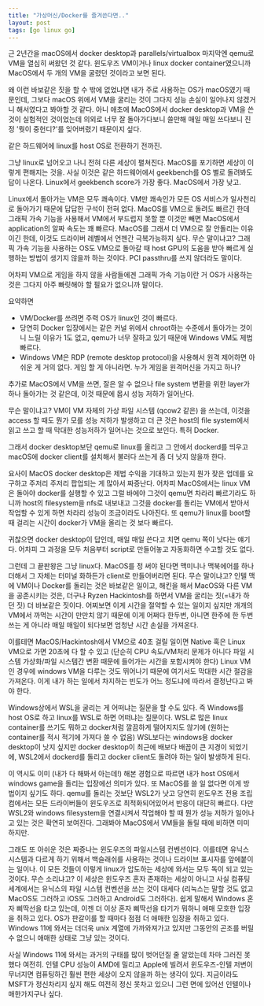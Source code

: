 ```yaml
---
title: "가상머신/Docker를 즐겨쓴다면.."
layout: post
tags: [go linux go]
---
```


근 2년간을 macOS에서 docker desktop과 parallels/virtualbox 마지막엔 qemu로 VM을 열심히 써왔던 것 같다. 윈도우즈 VM이거나 linux docker container였으니까 MacOS에서 두 개의 VM을 굴렸던 것이라고 보면 된다.

왜 이런 바보같은 짓을 할 수 밖에 없었냐면 내가 주로 사용하는 OS가 macOS였기 때문인데, 그보다 macOS 위에서 VM을 굴리는 것이 그다지 성능 손실이 일어나지 않겠거니 해서였다고 봐야할 것 같다. 아니 애초에 MacOS에서 docker desktop과 VM을 쓴 것이 실험적인 것이었는데 의외로 너무 잘 돌아가다보니 쓸만해 매일 매일 쓰다보니 진정 '뭣이 중헌디?'를 잊어버렸기 때문이지 싶다. 

같은 하드웨어에 linux를 host OS로 전환하기 전까진. 

그냥 linux로 넘어오고 나니 전혀 다른 세상이 펼쳐진다. MacOS를 포기하면 세상이 이렇게 편해지는 것을. 사실 이것은 같은 하드웨어에서 geekbench를 OS 별로 돌려봐도 답이 나온다. Linux에서 geekbench score가 가장 좋다. MacOS에서 가장 낮고.

Linux에서 돌아가는 VM은 모두 쾌속이다. VM만 쾌속인가 모든 OS 서비스가 일사천리로 돌아가기 때문에 답답한 구석이 전혀 없다. MacOS를 VM으로 돌려도 빠르긴 한데 그래픽 가속 기능을 사용해서 VM에서 부드럽지 못할 뿐 이것만 빼면 MacOS에서 application의 알짜 속도는 꽤 빠르다. MacOS를 그래서 더 VM으로 잘 안돌리는 이유이긴 한데, 이것도 드라이버 레벨에서 언젠간 극복가능하지 싶다. 무슨 말이냐고? 그래픽 가속 기능을 사용하는 OS도 VM으로 돌아갈 때 host GPU의 도움을 받아 빠르게 실행하는 방법이 생기지 않을까 하는 것이다. PCI passthru를 쓰지 않더라도 말이다. 

어차피 VM으로 게임을 하지 않을 사람들에겐 그래픽 가속 기능이란 거 OS가 사용하는 것은 그다지 아주 빠릿해야 할 필요가 없으니까 말이다. 

요약하면
- VM/Docker를 쓰려면 주력 OS가 linux인 것이 빠르다. 
- 당연히 Docker 입장에서는 같은 커널 위에서 chroot하는 수준에서 돌아가는 것이니 느릴 이유가 1도 없고, qemu가 너무 잘하고 있기 때문애 Windows VM도 제법 빠르다.
- Windows VM은 RDP (remote desktop protocol)을 사용해서 원격 제어하면 아쉬운 게 거의 없다. 게임 할 게 아니라면. 누가 게임을 원격머신을 가지고 하나?

추가로 MacOS에서 VM을 쓰면, 잘은 알 수 없으나 file system 변환을 위한 layer가 하나 돌아가는 것 같은데, 이것 때문에 몹시 성능 저하가 일어난다.

무슨 말이냐고? VM이 VM 자체의 가상 파일 시스템 (qcow2 같은) 을 쓰는데, 이것을 access 할 때도 뭔가 모를 성능 저하가 발생하고 더 큰 것은 host의 file system에서 읽고 쓰고 할 때 막대한 성능저하가 일어나는 것으로 보인다. 특허 Docker.

그래서 docker desktop보단 qemu로 linux를 올리고 그 안에서 dockerd를 띄우고 macOS에 docker client를 설치해서 불러다 쓰는게 좀 더 낫지 않을까 한다.

요사이 MacOS docker desktop은 제법 수익을 기대하고 있는지 뭔가 잦은 업데를 요구하고 주저리 주저리 팝업되는 게 많아서 짜증난다. 어차피 MacOS에서는 linux VM은 돌아야 docker를 실행할 수 있고 그럴 바에야 그것이 qemu면 차라리 빠르기라도 하니까 host의 filesystem을 nfs로 내보내고 그것을 docker를 돌리는 VM에서 받아서 작업할 수 있게 하면 차라리 성능이 조금이라도 나아진다. 또 qemu가 linux를 boot할 때 걸리는 시간이 docker가 VM을 올리는 것 보다 빠르다.

귀찮으면 docker desktop이 답인데, 매일 매일 쓴다고 치면 qemu 쪽이 낫다는 얘기다. 어차피 그 과정을 모두 처음부터 script로 만들어놓고 자동화하면 수고할 것도 없다. 

그런데 그 끝판왕은 그냥 linux다. MacOS를 정 써야 된다면 맥미니나 맥북에어를 하나 더해서 그 자체는 터미널 화하든가 client로 만들어버리면 된다. 무슨 말이냐고? 인텔 맥에 VM이나 Docker를 돌리는 것은 바보같은 일이고, 해킨을 해서 MacOS와 다른 VM을 공존시키는 것은, 더구나 Ryzen Hackintosh를 하면서 VM을 굴리는 짓(=내가 하던 짓) 더 바보같은 짓이다. 어찌보면 이게 시간을 절약할 수 있는 일이지 싶지만 개개의 VM에서 까먹는 시간이 만만치 않기 때문에 이게 어쩌다 한두번, 아니면 한주에 한 두번 쓰는 게 아니라 매일 매일이 되다보면 엄청난 시간 손실을 가져온다.

이를테면 MacOS/Hackintosh에서 VM으로 40초 걸릴 일이면 Native 혹은 Linux VM으로 가면 20초에 다 할 수 있고 (단순히 CPU 속도/VM처리 문제가 아니다 파일 시스템 가상화/파일 시스템간 변환 때문에 들어가는 시간을 포함시켜야 한다) Linux VM인 경우에 windows VM을 다루는 것도 뛰어나기 때문에 여기서도 막대한 시간 절감을 가져온다. 이게 내가 하는 일에서 차지하는 빈도가 어느 정도냐에 따라서 결정난다고 봐야 한다.

Windows상에서 WSL을 굴리는 게 어떠냐는 질문을 할 수도 있다. 즉 Windows를 host OS로 하고 linux를 WSL로 하면 어떠냐는 질문이다. WSL로 많은 linux container를 쓰기도 뭐하고 docker처럼 깔끔하게 떨어지지도 않기에 (원하는 container를 적시 적기에 가져다 쓸 수 없음) WSL보다는 windows용 docker desktop이 낫지 싶지만 docker desktop이 최근에 배보다 배꼽이 큰 지경이 되었기에, WSL2에서 dockerd를 돌리고 docker client도 돌려야 하는 일이 발생하게 된다. 

이 역시도 이미 (내가 다 해봐서 아는데!) 해본 경험으로 따르면 내가 host OS에서 windows game을 돌리는 입장에선 의미가 있다. 또 MacOS를 쓸 일 없다면 이게 방법이지 싶기도 하다. qemu를 돌리는 것보단 WSL2가 낫고 당연히 윈도우즈 전용 조립컴에서는 모든 드라이버들이 윈도우즈로 최적화되어있어서 반응이 대단히 빠르다. 다만 WSL2와 windows filesystem을 연결시켜서 작업해야 할 때 뭔가 성능 저하가 일어나고 있는 것은 확연히 보여진다. 그래봐야 MacOS에서 VM들을 돌릴 때에 비하면 미미하지만. 

그래도 또 아쉬운 것은 짜증나는 윈도우즈의 파일시스템 컨벤션이다. 이를테면 유닉스 시스템과 다르게 하기 위해서 백슬래쉬를 사용하는 것이나 드라이브 표시자를 앞에붙이는 일이나. 이 모든 것들이 이렇게 linux가 압도하는 세상에 와서는 모두 독이 되고 있는 것이다. 무슨 소리냐고? 이 세상은 윈도우즈 혼자 존재하는 세상이 아니고 사실 컴퓨팅 세계에서는 유닉스의 파일 시스템 컨벤션을 쓰는 것이 대세다 (리눅스는 말할 것도 없고 MacOS도 그러하고 iOS도 그러하고 Android도 그러하다). 쉽게 말해서 Windows 혼자 삐딱선을 타고 있는데, 이젠 더 이상 혼자 삐딱선을 타기가 뭐하니 애매 모호한 입장을 취하고 있다. OS가 판갈이를 할 때마다 점점 더 애매한 입장을 취하고 있다. Windows 11에 와서는 더더욱 unix 계열에 가까와져가고 있지만 그동안의 곤조를 버릴 수 없으니 애매한 상태로 그냥 있는 것이다. 

사실 Windows 11에 와서는 과거의 구태를 많이 벗어던질 줄 알았는데 차마 그러진 못했다 여전히. 인텔 CPU 성능이 AMD에 밀리고 Apple에 빌려서 윈도우즈-인텔 저변이 무너지면 컴퓨팅하긴 훨씬 편한 세상이 오지 않을까 하는 생각이 있다. 지금이라도 MSFT가 정신차리지 싶지 해도 여전히 정신 못차고 있으니 그런 면에 있어선 인텔이나 매한가지구나 싶다.
